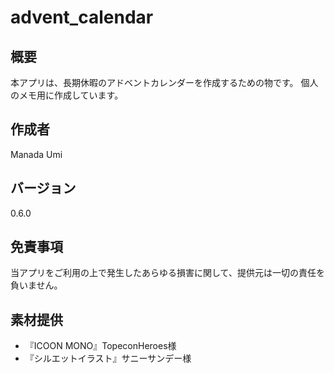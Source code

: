 # advent_calendar
## 概要
本アプリは、長期休暇のアドベントカレンダーを作成するための物です。
個人のメモ用に作成しています。

## 作成者
Manada Umi

## バージョン
0.6.0

## 免責事項
当アプリをご利用の上で発生したあらゆる損害に関して、提供元は一切の責任を負いません。

## 素材提供
- 『ICOON MONO』TopeconHeroes様
- 『シルエットイラスト』サニーサンデー様
